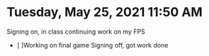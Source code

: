 # Tuesday, May 25, 2021 11:50 AM
Signing on, in class continuing work on my FPS 
- [ ]Working on final game
Signing off, got work done

